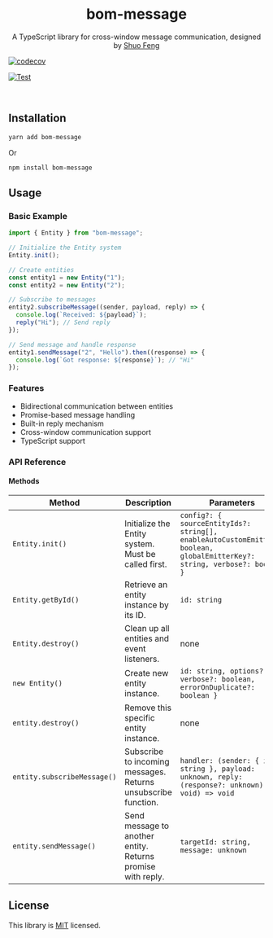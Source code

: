 <h1 align="center">bom-message</h1>

<div align="center">
  A TypeScript library for cross-window message communication, designed by
  <a href="https://gravatar.com/shuosfeng/">Shuo Feng</a>
</div>

[![codecov](https://codecov.io/gh/shuo-s-feng/bom-message/branch/main/graph/badge.svg)](https://codecov.io/gh/shuo-s-feng/bom-message)

[![Test](https://github.com/shuo-s-feng/bom-message/actions/workflows/test.yml/badge.svg)](https://github.com/shuo-s-feng/bom-message/actions/workflows/test.yml)

<br />

## Installation

```bash
yarn add bom-message
```

Or

```bash
npm install bom-message
```

## Usage

### Basic Example

```typescript
import { Entity } from "bom-message";

// Initialize the Entity system
Entity.init();

// Create entities
const entity1 = new Entity("1");
const entity2 = new Entity("2");

// Subscribe to messages
entity2.subscribeMessage((sender, payload, reply) => {
  console.log(`Received: ${payload}`);
  reply("Hi"); // Send reply
});

// Send message and handle response
entity1.sendMessage("2", "Hello").then((response) => {
  console.log(`Got response: ${response}`); // "Hi"
});
```

### Features

- Bidirectional communication between entities
- Promise-based message handling
- Built-in reply mechanism
- Cross-window communication support
- TypeScript support

### API Reference

#### Methods

| Method                      | Description                                                   | Parameters                                                                                                                 | Return Type           |
| --------------------------- | ------------------------------------------------------------- | -------------------------------------------------------------------------------------------------------------------------- | --------------------- |
| `Entity.init()`             | Initialize the Entity system. Must be called first.           | `config?: { sourceEntityIds?: string[], enableAutoCustomEmitter?: boolean, globalEmitterKey?: string, verbose?: boolean }` | `void`                |
| `Entity.getById()`          | Retrieve an entity instance by its ID.                        | `id: string`                                                                                                               | `Entity \| undefined` |
| `Entity.destroy()`          | Clean up all entities and event listeners.                    | none                                                                                                                       | `void`                |
| `new Entity()`              | Create new entity instance.                                   | `id: string, options?: { verbose?: boolean, errorOnDuplicate?: boolean }`                                                  | `Entity`              |
| `entity.destroy()`          | Remove this specific entity instance.                         | none                                                                                                                       | `void`                |
| `entity.subscribeMessage()` | Subscribe to incoming messages. Returns unsubscribe function. | `handler: (sender: { id: string }, payload: unknown, reply: (response?: unknown) => void) => void`                         | `() => void`          |
| `entity.sendMessage()`      | Send message to another entity. Returns promise with reply.   | `targetId: string, message: unknown`                                                                                       | `Promise<unknown>`    |

## License

This library is [MIT](LICENSE) licensed.
